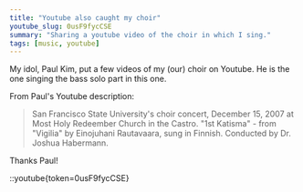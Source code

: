```yaml
---
title: "Youtube also caught my choir"
youtube_slug: 0usF9fycCSE
summary: "Sharing a youtube video of the choir in which I sing."
tags: [music, youtube]
---
```


My idol, Paul Kim, put a few videos of my (our) choir on Youtube. He is the one singing the bass solo part in this one.

From Paul's Youtube description:

> San Francisco State University's choir concert, December 15, 2007 at Most
> Holy Redeember Church in the Castro. "1st Katisma" - from "Vigilia" by
> Einojuhani Rautavaara, sung in Finnish. Conducted by Dr. Joshua Habermann.

Thanks Paul!

::youtube{token=0usF9fycCSE}
